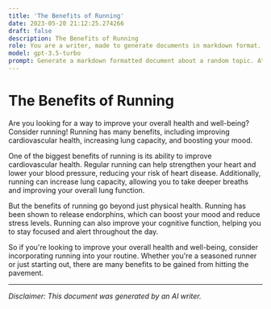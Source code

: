 ```yaml
---
title: 'The Benefits of Running'
date: 2023-05-20 21:12:25.274266
draft: false
description: The Benefits of Running
role: You are a writer, made to generate documents in markdown format. It is very important that all of the documents you generate are in valid markdown format.
model: gpt-3.5-turbo
prompt: Generate a markdown formatted document about a random topic. At the bottom, include a disclaimer explaining that the document was generated by you. The first line of the document should be the title. Make sure that the entire document is in proper markdown format, using a mix of various tags to make the document visually appealing.
---
```


# The Benefits of Running

Are you looking for a way to improve your overall health and well-being? Consider running! Running has many benefits, including improving cardiovascular health, increasing lung capacity, and boosting your mood.

One of the biggest benefits of running is its ability to improve cardiovascular health. Regular running can help strengthen your heart and lower your blood pressure, reducing your risk of heart disease. Additionally, running can increase lung capacity, allowing you to take deeper breaths and improving your overall lung function.

But the benefits of running go beyond just physical health. Running has been shown to release endorphins, which can boost your mood and reduce stress levels. Running can also improve your cognitive function, helping you to stay focused and alert throughout the day.

So if you're looking to improve your overall health and well-being, consider incorporating running into your routine. Whether you're a seasoned runner or just starting out, there are many benefits to be gained from hitting the pavement.

---

*Disclaimer: This document was generated by an AI writer.*